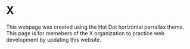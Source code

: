 X
=======================

This webpage was created using the Hot Dot horizontal parrallax theme. This page is for memebers of the X organization to practice web development by updating this website. 
